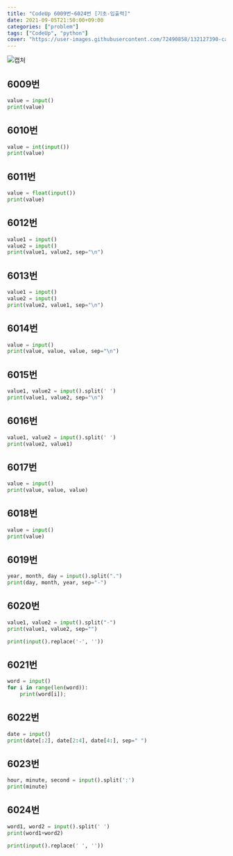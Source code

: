 ```yaml
---
title: "CodeUp 6009번~6024번 [기초-입출력]"
date: 2021-09-05T21:50:00+09:00
categories: ["problem"]
tags: ["CodeUp", "python"]
cover: "https://user-images.githubusercontent.com/72490858/132127390-ca70d919-c99e-4054-9928-1e0dfd262ade.PNG"
---
```

![캡처](https://user-images.githubusercontent.com/72490858/132127390-ca70d919-c99e-4054-9928-1e0dfd262ade.PNG)

## 6009번
```python
value = input()
print(value)
```

## 6010번
```python
value = int(input())
print(value)
```

## 6011번
```python
value = float(input())
print(value)
```

## 6012번
```python
value1 = input()
value2 = input()
print(value1, value2, sep="\n")
```

## 6013번
```python
value1 = input()
value2 = input()
print(value2, value1, sep="\n")
```

## 6014번
```python
value = input()
print(value, value, value, sep="\n")
```

## 6015번
```python
value1, value2 = input().split(' ')
print(value1, value2, sep="\n")
```

## 6016번
```python
value1, value2 = input().split(' ')
print(value2, value1)
```

## 6017번
```python
value = input()
print(value, value, value)
```

## 6018번
```python
value = input()
print(value)
```

## 6019번
```python
year, month, day = input().split(".")
print(day, month, year, sep="-")
```

## 6020번
```python
value1, value2 = input().split("-")
print(value1, value2, sep="")
```

```python
print(input().replace('-', ''))
```

## 6021번
```python
word = input()
for i in range(len(word)):
    print(word[i]);
```

## 6022번
```python
date = input()
print(date[:2], date[2:4], date[4:], sep=" ")
```

## 6023번
```python
hour, minute, second = input().split(':')
print(minute)
```

## 6024번
```python
word1, word2 = input().split(' ')
print(word1+word2)
```
```python
print(input().replace(' ', ''))
```

